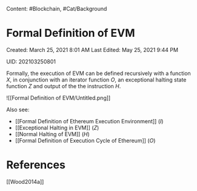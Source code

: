 Content: #Blockchain, #Cat/Background

# Formal Definition of EVM

Created: March 25, 2021 8:01 AM
Last Edited: May 25, 2021 9:44 PM

UID: 202103250801

Formally, the execution of EVM can be defined recursively with a function $X$, in conjunction with an iterator function $O$, an exceptional halting state function $Z$ and output of the the instruction $H$.

![[Formal Definition of EVM/Untitled.png]]

Also see:

- [[Formal Definition of Ethereum Execution Environment]] ($I$)
- [[Exceptional Halting in EVM]] ($Z$)
- [[Normal Halting of EVM]] ($H$)
- [[Formal Definition of Execution Cycle of Ethereum]] ($O$)

# References

[[Wood2014a]]